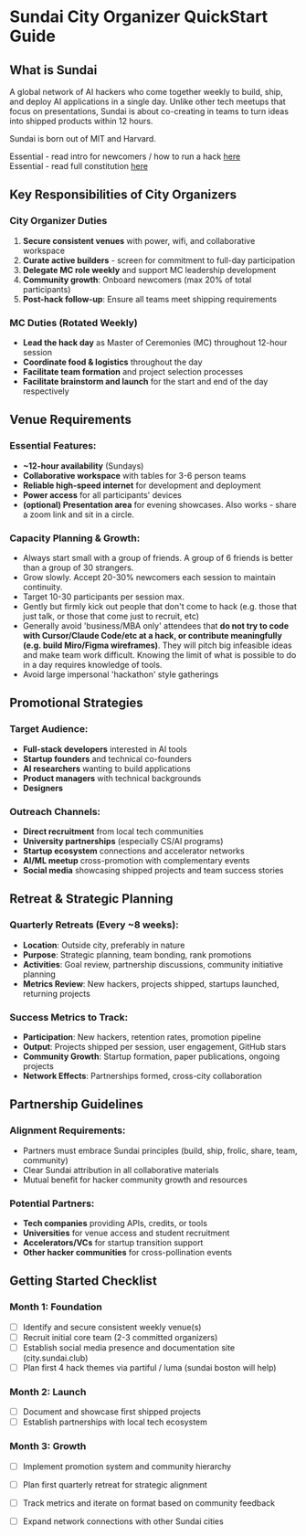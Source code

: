 # Sundai City Organizer QuickStart Guide

## What is Sundai
A global network of AI hackers who come together weekly to build, ship, and deploy AI applications in a single day. Unlike other tech meetups that focus on presentations, Sundai is about co-creating in teams to turn ideas into shipped products within 12 hours. 

Sundai is born out of MIT and Harvard.

Essential - read intro for newcomers / how to run a hack [here](https://github.com/sergeicu/sundai-global/blob/main/intro-for-newcomers.md)  
Essential - read full constitution [here](https://github.com/sergeicu/sundai-global/blob/main/Constitution.md)

## Key Responsibilities of City Organizers

### City Organizer Duties
1. **Secure consistent venues** with power, wifi, and collaborative workspace
2. **Curate active builders** - screen for commitment to full-day participation  
3. **Delegate MC role weekly** and support MC leadership development
4. **Community growth**: Onboard newcomers (max 20% of total participants)
5. **Post-hack follow-up**: Ensure all teams meet shipping requirements

### MC Duties (Rotated Weekly)
- **Lead the hack day** as Master of Ceremonies (MC) throughout 12-hour session
- **Coordinate food & logistics** throughout the day
- **Facilitate team formation** and project selection processes
- **Facilitate brainstorm and launch** for the start and end of the day respectively
## Venue Requirements

### Essential Features:
- **~12-hour availability** (Sundays)
- **Collaborative workspace** with tables for 3-6 person teams
- **Reliable high-speed internet** for development and deployment
- **Power access** for all participants' devices
- **(optional) Presentation area** for evening showcases. Also works - share a zoom link and sit in a circle.

### Capacity Planning & Growth:
- Always start small with a group of friends. A group of 6 friends is better than a group of 30 strangers.
- Grow slowly. Accept 20-30% newcomers each session to maintain continuity.
- Target 10-30 participants per session max. 
- Gently but firmly kick out people that don't come to hack (e.g. those that just talk, or those that come just to recruit, etc)
- Generally avoid 'business/MBA only' attendees that **do not try to code with Cursor/Claude Code/etc at a hack, or contribute meaningfully (e.g. build Miro/Figma wireframes)**. They will pitch big infeasible ideas and make team work difficult. Knowing the limit of what is possible to do in a day requires knowledge of tools.
- Avoid large impersonal 'hackathon' style gatherings 

## Promotional Strategies

### Target Audience:
- **Full-stack developers** interested in AI tools
- **Startup founders** and technical co-founders
- **AI researchers** wanting to build applications
- **Product managers** with technical backgrounds
- **Designers** 

### Outreach Channels:
- **Direct recruitment** from local tech communities
- **University partnerships** (especially CS/AI programs)
- **Startup ecosystem** connections and accelerator networks
- **AI/ML meetup** cross-promotion with complementary events
- **Social media** showcasing shipped projects and team success stories

## Retreat & Strategic Planning

### Quarterly Retreats (Every ~8 weeks):
- **Location**: Outside city, preferably in nature
- **Purpose**: Strategic planning, team bonding, rank promotions
- **Activities**: Goal review, partnership discussions, community initiative planning
- **Metrics Review**: New hackers, projects shipped, startups launched, returning projects

### Success Metrics to Track:
- **Participation**: New hackers, retention rates, promotion pipeline
- **Output**: Projects shipped per session, user engagement, GitHub stars
- **Community Growth**: Startup formation, paper publications, ongoing projects
- **Network Effects**: Partnerships formed, cross-city collaboration

## Partnership Guidelines

### Alignment Requirements:
- Partners must embrace Sundai principles (build, ship, frolic, share, team, community)
- Clear Sundai attribution in all collaborative materials
- Mutual benefit for hacker community growth and resources

### Potential Partners:
- **Tech companies** providing APIs, credits, or tools
- **Universities** for venue access and student recruitment
- **Accelerators/VCs** for startup transition support
- **Other hacker communities** for cross-pollination events

## Getting Started Checklist

### Month 1: Foundation
- [ ] Identify and secure consistent weekly venue(s)
- [ ] Recruit initial core team (2-3 committed organizers)
- [ ] Establish social media presence and documentation site (city.sundai.club) 
- [ ] Plan first 4 hack themes via partiful / luma (sundai boston will help) 

### Month 2: Launch
- [ ] Document and showcase first shipped projects
- [ ] Establish partnerships with local tech ecosystem

### Month 3: Growth
- [ ] Implement promotion system and community hierarchy
- [ ] Plan first quarterly retreat for strategic alignment
- [ ] Track metrics and iterate on format based on community feedback
- [ ] Expand network connections with other Sundai cities

